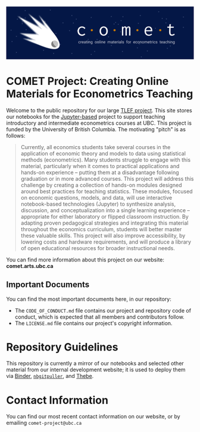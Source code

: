 ![COMET Banner](media/banner_1.png)

# COMET Project: Creating Online Materials for Econometrics Teaching

Welcome to the public repository for our large [TLEF project](https://tlef.ubc.ca/).  This site stores our notebooks for the [Jupyter-based](https://jupyter.org/) project to support teaching introductory and intermediate econometrics courses at UBC.  This project is funded by the University of British Columbia.  The motivating "pitch" is as follows:

> Currently, all economics students take several courses in the application of economic theory and models to data using statistical methods (econometrics).  Many students struggle to engage with this material, particularly when it comes to practical applications and hands-on experience – putting them at a disadvantage following graduation or in more advanced courses.
>This project will address this challenge by creating a collection of hands-on modules designed around best practices for teaching statistics.  These modules, focused on economic questions, models, and data, will use interactive notebook-based technologies (Jupyter) to synthesize analysis, discussion, and conceptualization into a single learning experience – appropriate for either laboratory or flipped classroom instruction.
>By adapting proven pedagogical strategies and integrating this material throughout the economics curriculum, students will better master these valuable skills.  This project will also improve accessibility, by lowering costs and hardware requirements, and will produce a library of open educational resources for broader instructional needs.

You can find more information about this project on our website: **comet.arts.ubc.ca**

## Important Documents

You can find the most important documents here, in our repository:

- The `CODE_OF_CONDUCT.md` file contains our project and repository code of conduct, which is expected that all members and contributors follow.
- The `LICENSE.md` file contains our project's copyright information.

# Repository Guidelines

This repository is currently a mirror of our notebooks and selected other material from our internal development website; it is used to deploy them via [Binder](https://mybinder.org/), [`nbgitpuller`](https://github.com/jupyterhub/nbgitpuller), and [Thebe](https://github.com/executablebooks/thebe).

# Contact Information

You can find our most recent contact information on our website, or by emailing `comet-project@ubc.ca`
